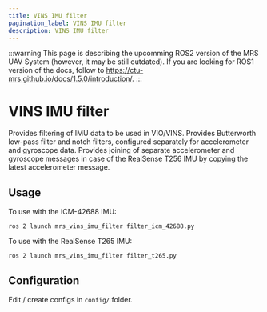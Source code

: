 ```yaml
---
title: VINS IMU filter
pagination_label: VINS IMU filter
description: VINS IMU filter
---
```


:::warning
This page is describing the upcomming ROS2 version of the MRS UAV System (however, it may be still outdated). If you are looking for ROS1 version of the docs, follow to https://ctu-mrs.github.io/docs/1.5.0/introduction/.
:::

# VINS IMU filter

Provides filtering of IMU data to be used in VIO/VINS. Provides Butterworth low-pass filter and notch filters, configured separately for accelerometer and gyroscope data. Provides joining of separate accelerometer and gyroscope messages in case of the RealSense T256 IMU by copying the latest accelerometer message.

## Usage

To use with the ICM-42688 IMU:
```
ros 2 launch mrs_vins_imu_filter filter_icm_42688.py
```

To use with the RealSense T265 IMU:
```
ros 2 launch mrs_vins_imu_filter filter_t265.py
```

## Configuration
Edit / create configs in `config/` folder.
